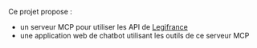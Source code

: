 Ce projet propose :
* un serveur MCP pour utiliser les API de [Legifrance](https://www.data.gouv.fr/dataservices/legifrance/)
* une application web de chatbot utilisant les outils de ce serveur MCP
